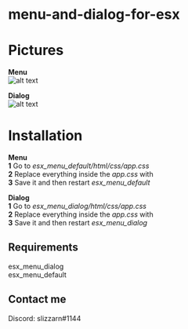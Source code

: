 # menu-and-dialog-for-esx

# Pictures

**Menu**<br />
![alt text](https://i.gyazo.com/cc2cd034b7320437cc28fdb7c5d9b9a2.png)


**Dialog**<br />
![alt text](https://i.gyazo.com/bbd10ce9f0bcf1e975576fe0e6da3a2f.png)

# Installation
**Menu**<br />
**1** Go to *esx_menu_default/html/css/app.css*<br />
**2** Replace everything inside the *app.css* with<br />
**3** Save it and then restart *esx_menu_default*

**Dialog**<br />
**1** Go to *esx_menu_dialog/html/css/app.css*<br />
**2** Replace everything inside the *app.css* with<br />
**3** Save it and then restart *esx_menu_dialog*

## Requirements
esx_menu_dialog<br />
esx_menu_default

## Contact me
Discord: slizzarn#1144
